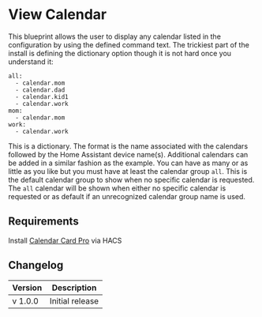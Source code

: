 # View Calendar

This blueprint allows the user to display any calendar listed in the configuration by using the defined command text. The trickiest part of the install is defining the dictionary option though it is not hard once you understand it:

```
all:
  - calendar.mom
  - calendar.dad
  - calendar.kid1
  - calendar.work
mom:
  - calendar.mom
work:
  - calendar.work
```

This is a dictionary. The format is the name associated with the calendars followed by the Home Assistant device name(s). Additional calendars can be added in a similar fashion as the example. You can have as many or as little as you like but you must have at least the calendar group `all`. This is the default calendar group to show when no specific calendar is requested. The `all` calendar will be shown when either no specific calendar is requested or as default if an unrecognized calendar group name is used.

## Requirements

Install [Calendar Card Pro](https://github.com/alexpfau/calendar-card-pro) via HACS

## Changelog

| Version | Description     |
| ------- | --------------- |
| v 1.0.0 | Initial release |
